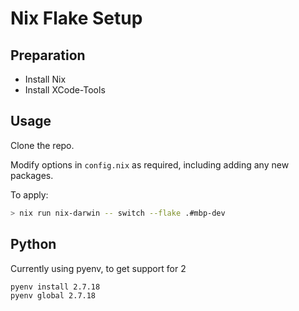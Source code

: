 # Nix Flake Setup

## Preparation

- Install Nix
- Install XCode-Tools

## Usage

Clone the repo.

Modify options in `config.nix` as required, including adding any new packages.

To apply: 

```bash
> nix run nix-darwin -- switch --flake .#mbp-dev
```

## Python

Currently using pyenv, to get support for 2

```bash
pyenv install 2.7.18
pyenv global 2.7.18
```